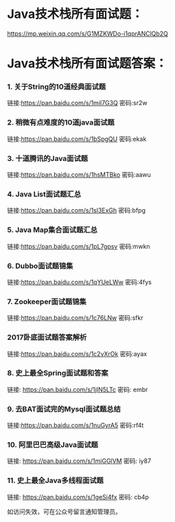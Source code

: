 # Java技术栈所有面试题：
https://mp.weixin.qq.com/s/G1MZKWDo-i1qprANClQb2Q

# Java技术栈所有面试题答案：

### 1. 关于String的10道经典面试题 
链接:https://pan.baidu.com/s/1mil7G3Q 密码:sr2w

### 2. 稍微有点难度的10道java面试题
链接:https://pan.baidu.com/s/1bSpgQU 密码:ekak

### 3. 十道腾讯的Java面试题
链接:https://pan.baidu.com/s/1hsMTBko 密码:aawu

### 4. Java List面试题汇总
链接:https://pan.baidu.com/s/1sl3ExGh 密码:bfpg

### 5. Java Map集合面试题汇总
链接:https://pan.baidu.com/s/1pL7gpsv 密码:mwkn

### 6. Dubbo面试题锦集
链接:https://pan.baidu.com/s/1qYUeLWw 密码:4fys

### 7. Zookeeper面试题锦集
链接:https://pan.baidu.com/s/1c76LNw 密码:sfkr

### 2017卧底面试题答案解析
链接:https://pan.baidu.com/s/1c2vXrOk 密码:ayax

### 8. 史上最全Spring面试题和答案
链接: https://pan.baidu.com/s/1jIN5LTc 密码: embr

### 9. 去BAT面试完的Mysql面试题总结
链接:https://pan.baidu.com/s/1nuGyrA5 密码:rf4t

### 10. 阿里巴巴高级Java面试题
链接: https://pan.baidu.com/s/1miGGlVM 密码: iy87

### 11. 史上最全Java多线程面试题
链接: https://pan.baidu.com/s/1geSi4fx 密码: cb4p

如访问失效，可在公众号留言通知管理员。
